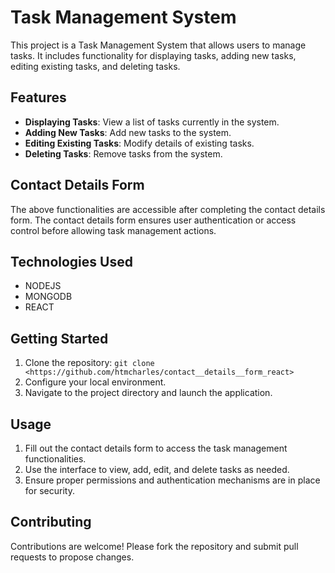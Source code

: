 # Task Management System

This project is a Task Management System that allows users to manage tasks. It includes functionality for displaying tasks, adding new tasks, editing existing tasks, and deleting tasks.

## Features

- **Displaying Tasks**: View a list of tasks currently in the system.
- **Adding New Tasks**: Add new tasks to the system.
- **Editing Existing Tasks**: Modify details of existing tasks.
- **Deleting Tasks**: Remove tasks from the system.

## Contact Details Form

The above functionalities are accessible after completing the contact details form. The contact details form ensures user authentication or access control before allowing task management actions.

## Technologies Used

- NODEJS
- MONGODB 
- REACT

## Getting Started

1. Clone the repository: `git clone <https://github.com/htmcharles/contact__details__form_react>`
2. Configure  your local environment.
3. Navigate to the project directory and launch the application.

## Usage

1. Fill out the contact details form to access the task management functionalities.
2. Use the interface to view, add, edit, and delete tasks as needed.
3. Ensure proper permissions and authentication mechanisms are in place for security.

## Contributing

Contributions are welcome! Please fork the repository and submit pull requests to propose changes.

